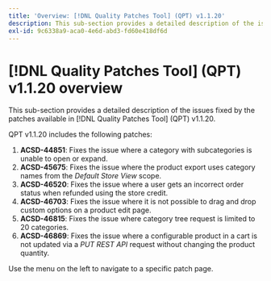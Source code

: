```yaml
---
title: 'Overview: [!DNL Quality Patches Tool] (QPT) v1.1.20'
description: This sub-section provides a detailed description of the issues fixed by the patches available in [!DNL Quality Patches Tool] (QPT) v1.1.20.
exl-id: 9c6338a9-aca0-4e6d-abd3-fd60e418df6d
---
```

# [!DNL Quality Patches Tool] (QPT) v1.1.20 overview

This sub-section provides a detailed description of the issues fixed by the patches available in [!DNL Quality Patches Tool] (QPT) v1.1.20.

QPT v1.1.20 includes the following patches:

1. **ACSD-44851**: Fixes the issue where a category with subcategories is unable to open or expand.
1. **ACSD-45675**: Fixes the issue where the product export uses category names from the *Default Store View* scope.
1. **ACSD-46520**: Fixes the issue where a user gets an incorrect order status when refunded using the store credit.
1. **ACSD-46703**: Fixes the issue where it is not possible to drag and drop custom options on a product edit page.
1. **ACSD-46815**: Fixes the issue where category tree request is limited to 20 categories.
1. **ACSD-46869**: Fixes the issue where a configurable product in a cart is not updated via a *PUT REST API* request without changing the product quantity.

Use the menu on the left to navigate to a specific patch page.
